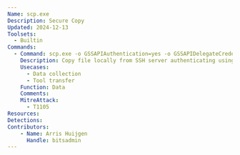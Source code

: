 ```yaml
---
Name: scp.exe
Description: Secure Copy
Updated: 2024-12-13
Toolsets:
  - Builtin
Commands:
  - Command: scp.exe -o GSSAPIAuthentication=yes -o GSSAPIDelegateCredentials=yes myuser@linux.ad.bitsadmin.com:/tmp/file.tgz file.tgz
    Description: Copy file locally from SSH server authenticating using Kerberos
    Usecases:
      - Data collection
      - Tool transfer
    Function: Data
    Comments:
    MitreAttack:
      - T1105
Resources:
Detections:
Contributors:
    - Name: Arris Huijgen
      Handle: bitsadmin
---
```

